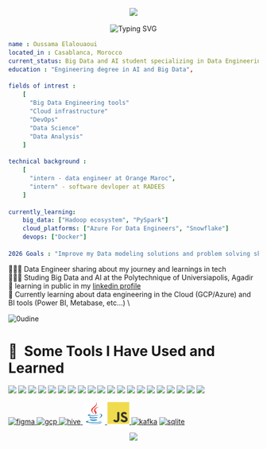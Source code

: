 <p align="center">
  <img src="https://capsule-render.vercel.app/api?type=waving&color=gradient&height=100&section=header"/>
</p>
<div align="center">
  
![Typing SVG](https://readme-typing-svg.herokuapp.com?font=Fira+Code&size=35&pause=1000&color=gradient&center=true&vCenter=true&width=600&height=100&lines=Salam!+👋;Hi,+I'm+Oussama!;Cloud+Data+Engineer;Big+Data+And+AI+Student)
  
</div>

```yaml
name : Oussama Elalouaoui
located_in : Casablanca, Morocco
current_status: Big Data and AI student specializing in Data Engineering
education : "Engineering degree in AI and Big Data",

fields of intrest :
    [
      "Big Data Engineering tools"
      "Cloud infrastructure"
      "DevOps"
      "Data Science"
      "Data Analysis"
    ]

technical background :
    [
      "intern - data engineer at Orange Maroc",
      "intern" - software devloper at RADEES
    ]

currently_learning:
    big_data: ["Hadoop ecosystem", "PySpark"]
    cloud_platforms: ["Azure For Data Engineers", "Snowflake"]
    devops: ["Docker"]

2026 Goals : "Improve my Data modeling solutions and problem solving skills"
```

👩🏻‍💻 Data Engineer sharing about my journey and learnings in tech\
👩🏻‍🎓 Studing Big Data and AI at the Polytechnique of Universiapolis, Agadir\
🎨 learning in public in my [linkedin profile]((https://www.linkedin.com/in/oussama-elalouaoui/))\
💭 Currently learning about data engineering in the Cloud (GCP/Azure) and BI tools (Power BI, Metabase, etc...) \

<p><img align="center" src="https://github-readme-stats.vercel.app/api/top-langs?username=0udine&show_icons=true&locale=en&layout=compact" alt="0udine" /></p>

<h1> 🚀 &nbsp;Some Tools I Have Used and Learned</h2>

         
<p align="left">
<img src="https://cdn.jsdelivr.net/gh/devicons/devicon@latest/icons/amazonwebservices/amazonwebservices-original-wordmark.svg" width="45"/>
<img src="https://cdn.jsdelivr.net/gh/devicons/devicon@latest/icons/apacheairflow/apacheairflow-original.svg" width="45"/>
<img src="https://cdn.jsdelivr.net/gh/devicons/devicon@latest/icons/apachekafka/apachekafka-original.svg" width="45"/>
<img src="https://cdn.jsdelivr.net/gh/devicons/devicon@latest/icons/azure/azure-original.svg" width="45"/>
<img src="https://cdn.jsdelivr.net/gh/devicons/devicon@latest/icons/azuresqldatabase/azuresqldatabase-original.svg" width="45"/>
<img src="https://cdn.jsdelivr.net/gh/devicons/devicon@latest/icons/docker/docker-original.svg" width="45"/>
<img src="https://cdn.jsdelivr.net/gh/devicons/devicon@latest/icons/git/git-original.svg" width="45"/>
<img src="https://cdn.jsdelivr.net/gh/devicons/devicon@latest/icons/hadoop/hadoop-original.svg" width="45"/>
<img src="https://cdn.jsdelivr.net/gh/devicons/devicon@latest/icons/jupyter/jupyter-original.svg" width="45"/>
<img src="https://cdn.jsdelivr.net/gh/devicons/devicon@latest/icons/kaggle/kaggle-original-wordmark.svg" width="45"/>
<img src="https://cdn.jsdelivr.net/gh/devicons/devicon@latest/icons/linux/linux-original.svg" width="45"/>
<img src="https://cdn.jsdelivr.net/gh/devicons/devicon@latest/icons/microsoftsqlserver/microsoftsqlserver-original.svg" width="45"/>
<img src="https://cdn.jsdelivr.net/gh/devicons/devicon@latest/icons/mysql/mysql-original.svg" width="45"/>
<img src="https://cdn.jsdelivr.net/gh/devicons/devicon@latest/icons/pandas/pandas-original.svg" width="45"/>
<img src="https://cdn.jsdelivr.net/gh/devicons/devicon@latest/icons/postgresql/postgresql-original.svg" width="45"/>
<img src="https://cdn.jsdelivr.net/gh/devicons/devicon@latest/icons/postman/postman-original.svg" width="45"/>
<img src="https://cdn.jsdelivr.net/gh/devicons/devicon@latest/icons/python/python-original.svg" width="45"/>
<img src="https://cdn.jsdelivr.net/gh/devicons/devicon@latest/icons/selenium/selenium-original.svg" width="45"/>
<img src="https://cdn.jsdelivr.net/gh/devicons/devicon@latest/icons/sqlite/sqlite-original.svg" width="50"/>
<img src="https://cdn.jsdelivr.net/gh/devicons/devicon@latest/icons/streamlit/streamlit-original.svg" width="45"/>

<a href="https://www.figma.com/" target="_blank" rel="noreferrer"> <img src="https://www.vectorlogo.zone/logos/figma/figma-icon.svg" alt="figma" width="45" height="45"/> </a> <a href="https://cloud.google.com" target="_blank" rel="noreferrer"> <img src="https://www.vectorlogo.zone/logos/google_cloud/google_cloud-icon.svg" alt="gcp" width="45" height="45"/> </a> <a href="https://hive.apache.org/" target="_blank" rel="noreferrer"> <img src="https://www.vectorlogo.zone/logos/apache_hive/apache_hive-icon.svg" alt="hive" width="45" height="45"/> </a> <a href="https://www.java.com" target="_blank" rel="noreferrer"> <img src="https://raw.githubusercontent.com/devicons/devicon/master/icons/java/java-original.svg" alt="java" width="45" height="45"/> </a> <a href="https://developer.mozilla.org/en-US/docs/Web/JavaScript" target="_blank" rel="noreferrer"> <img src="https://raw.githubusercontent.com/devicons/devicon/master/icons/javascript/javascript-original.svg" alt="javascript" width="45" height="45"/> </a> <a href="https://kafka.apache.org/" target="_blank" rel="noreferrer"> <img src="https://www.vectorlogo.zone/logos/apache_kafka/apache_kafka-icon.svg" alt="kafka" width="45" height="45"/></a> 
</a> <a href="https://www.sqlite.org/" target="_blank" rel="noreferrer">  <img src="https://www.vectorlogo.zone/logos/sqlite/sqlite-icon.svg" alt="sqlite" width="45" height="45"/></a>  
</p>


<p align="center">
  <img src="https://capsule-render.vercel.app/api?type=waving&color=gradient&height=100&section=footer"/>
</p>
